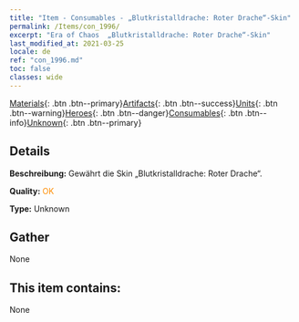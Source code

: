 ```yaml
---
title: "Item - Consumables - „Blutkristalldrache: Roter Drache“-Skin"
permalink: /Items/con_1996/
excerpt: "Era of Chaos  „Blutkristalldrache: Roter Drache“-Skin"
last_modified_at: 2021-03-25
locale: de
ref: "con_1996.md"
toc: false
classes: wide
---
```

 [Materials](/de/Items/){: .btn .btn--primary}[Artifacts](/de/Items/Artifacts/){: .btn .btn--success}[Units](/de/Items/Units/){: .btn .btn--warning}[Heroes](/de/Items/Heroes/){: .btn .btn--danger}[Consumables](/de/Items/Consumables/){: .btn .btn--info}[Unknown](/de/Items/Unknown/){: .btn .btn--primary}

## Details
 **Beschreibung:** Gewährt die Skin „Blutkristalldrache: Roter Drache“.

 **Quality:** <span style="color: #FF8C00">OK</span>

 **Type:** Unknown

## Gather

  None

## This item contains:

  None

